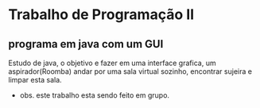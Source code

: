 # Trabalho de Programação II

## programa em java com um GUI

Estudo de java, o objetivo e fazer em uma interface grafica, um aspirador(Roomba) andar por uma sala virtual sozinho, encontrar sujeira e limpar esta sala.
* obs. este trabalho esta sendo feito em grupo.